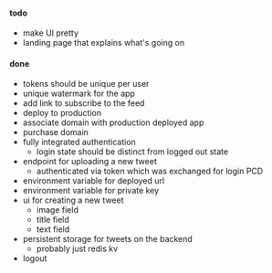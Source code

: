 #### todo

- make UI pretty
- landing page that explains what's going on

#### done

- tokens should be unique per user
- unique watermark for the app
- add link to subscribe to the feed
- deploy to production
- associate domain with production deployed app
- purchase domain
- fully integrated authentication
  - login state should be distinct from logged out state
- endpoint for uploading a new tweet
  - authenticated via token which was exchanged for login PCD
- environment variable for deployed url
- environment variable for private key
- ui for creating a new tweet
  - image field
  - title field
  - text field
- persistent storage for tweets on the backend
  - probably just redis kv
- logout
